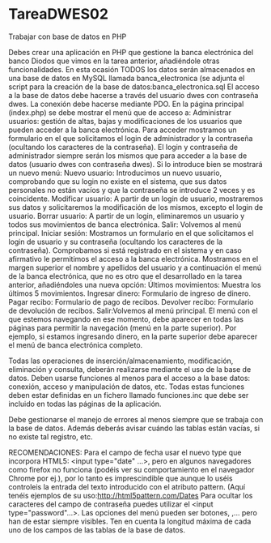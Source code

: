 # TareaDWES02
Trabajar con base de datos en PHP

Debes crear una aplicación en PHP que gestione la banca electrónica del banco Diodos que vimos en la tarea anterior, añadiéndole otras funcionalidades. En esta ocasión TODOS los datos serán almacenados en una base de datos en MySQL llamada banca_electronica (se adjunta el script para la creación de la base de datos:banca_electronica.sql
El acceso a la base de datos debe hacerse a través del usuario dwes con contraseña dwes. La conexión debe hacerse mediante PDO.
En la página principal (index.php)  se debe mostrar el menú que de acceso a:
Administrar usuarios: gestión de altas, bajas y modificaciones de los usuarios que pueden acceder a la banca electrónica. Para acceder mostramos un formulario en el que solicitamos el login de administrador y la contraseña (ocultando los caracteres de la contraseña). El login y contraseña de administrador siempre serán los mismos que para acceder a la base de datos (usuario dwes con contraseña dwes). Si lo introduce bien se mostrará un nuevo menú:
Nuevo usuario: Introducimos un nuevo usuario, comprobando que su login no existe en el sistema, que sus datos personales no están vacíos y que la contraseña se introduce 2 veces y es coincidente.
Modificar usuario: A partir de un login de usuario, mostraremos sus datos y solicitaremos la modificación de los mismos, excepto el login de usuario.
Borrar usuario: A partir de un login, eliminaremos un usuario y todos sus movimientos de banca electrónica.
Salir: Volvemos al menú principal.
Iniciar sesión: Mostramos un formulario en el que solicitamos el login de usuario y su contraseña (ocultando los caracteres de la contraseña). Comprobamos si está registrado en el sistema y en caso afirmativo le permitimos el acceso a la banca electrónica.
Mostramos en el margen superior el nombre y apellidos del usuario y a continuación el menú de la banca electrónica, que no es otro que el desarrollado en la tarea anterior, añadiéndoles una nueva opción:
Últimos movimientos: Muestra los últimos 5 movimientos.
Ingresar dinero: Formulario de ingreso de dinero.
Pagar recibo: Formulario de pago de recibos.
Devolver recibo: Formulario de devolución de recibos.
Salir:Volvemos al menú principal.
El menú con el que estemos navegando en ese momento, debe aparecer en todas las páginas para permitir la navegación (menú en la parte superior). Por ejemplo, si estamos ingresando dinero, en la parte superior debe aparecer el menú de banca electrónica completo.

Todas las operaciones de inserción/almacenamiento, modificación, eliminación y consulta, deberán realizarse mediante el uso de la base de datos.
Deben usarse funciones al menos para el acceso a la base datos: conexión, acceso y manipulación de datos, etc. Todas estas funciones deben estar definidas en un fichero llamado funciones.inc que debe ser incluido en todas las páginas de la aplicación.

Debe gestionarse el manejo de errores al menos siempre que se trabaja con la base de datos. Además deberás avisar cuándo las tablas están vacías, si no existe tal registro, etc.

RECOMENDACIONES:
Para el campo de fecha usar el nuevo type que incorpora HTML5: <input type="date" ...>, pero en algunos navegadores como firefox no funciona (podéis ver su comportamiento en el navegador Chrome por ej.), por lo tanto es imprescindible que aunque lo uséis controleis la entrada del texto introducido con el atributo pattern. (Aquí tenéis ejemplos de su uso:http://html5pattern.com/Dates
Para ocultar los caracteres del campo de contraseña puedes utilizar el <input type="password"…>.
Las opciones del menú pueden ser botones, <a href..>,… pero han de estar siempre visibles.
Ten en cuenta la longitud máxima de cada uno de los campos de las tablas de la base de datos.
